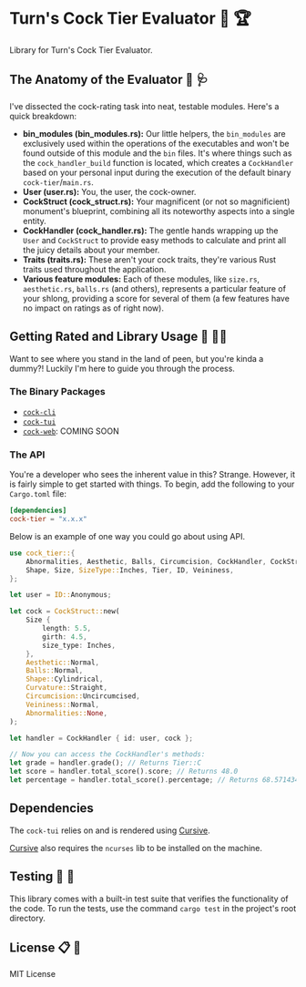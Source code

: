 # Turn's Cock Tier Evaluator :chicken: :trophy:

Library for Turn's Cock Tier Evaluator.

## The Anatomy of the Evaluator :eggplant: :stethoscope:

I've dissected the cock-rating task into neat, testable modules. Here's a quick breakdown:

- **bin_modules (bin_modules.rs):** Our little helpers, the `bin_modules` are exclusively used within the operations of the executables and won't be found outside of this module and the `bin` files. It's where things such as the `cock_handler_build` function is located, which creates a `CockHandler` based on your personal input during the execution of the default binary `cock-tier`/`main.rs`.
- **User (user.rs):** You, the user, the cock-owner.
- **CockStruct (cock_struct.rs):** Your magnificent (or not so magnificient) monument's blueprint, combining all its noteworthy aspects into a single entity.
- **CockHandler (cock_handler.rs):** The gentle hands wrapping up the `User` and `CockStruct` to provide easy methods to calculate and print all the juicy details about your member.
- **Traits (traits.rs):** These aren't your cock traits, they're various Rust traits used throughout the application.
- **Various feature modules:** Each of these modules, like `size.rs`, `aesthetic.rs`, `balls.rs` (and others), represents a particular feature of your shlong, providing a score for several of them (a few features have no impact on ratings as of right now).

## Getting Rated and Library Usage :open_book: :male_detective:

Want to see where you stand in the land of peen, but you're kinda a dummy?! Luckily I'm here to guide you through the process.

### The Binary Packages

- [`cock-cli`](https://github.com/im-turn/cock-cli)
- [`cock-tui`](https://github.com/im-turn/cock-tui)
- [`cock-web`](https://github.com/im-turn/cock-web): COMING SOON

### The API

You're a developer who sees the inherent value in this? Strange. However, it is fairly simple to get started with things. To begin, add the following to your `Cargo.toml` file:

```toml
[dependencies]
cock-tier = "x.x.x"
```

Below is an example of one way you could go about using API.

```rust
use cock_tier::{
    Abnormalities, Aesthetic, Balls, Circumcision, CockHandler, CockStruct, Curvature,
    Shape, Size, SizeType::Inches, Tier, ID, Veininess,
};

let user = ID::Anonymous;

let cock = CockStruct::new(
    Size {
        length: 5.5,
        girth: 4.5,
        size_type: Inches,
    },
    Aesthetic::Normal,
    Balls::Normal,
    Shape::Cylindrical,
    Curvature::Straight,
    Circumcision::Uncircumcised,
    Veininess::Normal,
    Abnormalities::None,
);

let handler = CockHandler { id: user, cock };

// Now you can access the CockHandler's methods:
let grade = handler.grade(); // Returns Tier::C
let score = handler.total_score().score; // Returns 48.0
let percentage = handler.total_score().percentage; // Returns 68.571434
```

## Dependencies

The `cock-tui` relies on and is rendered using [Cursive](https://crates.io/crates/cursive).

[Cursive](https://crates.io/crates/cursive) also requires the `ncurses` lib to be installed on the machine.

## Testing :petri_dish: :test_tube:

This library comes with a built-in test suite that verifies the functionality of the code. To run the tests, use the command `cargo test` in the project's root directory.

## License :clipboard: :briefcase:

MIT License
